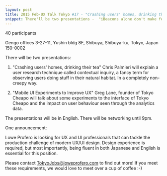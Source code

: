 ```yaml
---
layout: post
title: 2015 Feb-UX Talk Tokyo #17 - "Crashing users' homes, drinking their tea" by Chris Palmieri & "Mobile UI Experiments to Improve UX" by Greg Lane
snippet: There'll be two presentations -  "iBeacons alone don't make for great UX" by Alex Kovács & Doug -
---
```

40 participants

Gengo offices 3-27-11, Yushin bldg 8F, Shibuya, Shibuya-ku, Tokyo, Japan 150-0002

There will be two presentations:

1) "Crashing users' homes, drinking their tea"
Chris Palmieri will explain a user research technique called contextual inquiry, a fancy term for observing users doing stuff in their natural habitat. In a completely non-creepy way.

2) "Mobile UI Experiments to Improve UX"
Greg Lane, founder of Tokyo Cheapo will talk about some experiments to the interface of Tokyo Cheapo and the impact on user behaviour seen through the analytics data.

The presentations will be in English. There will be networking until 9pm.

One announcement:

Lowe Profero is looking for UX and UI professionals that can tackle the production challenge of modern UX/UI design. Design experience is required, but most importantly, being fluent in both Japanese and English is essential for this position.

Please contact TokyoJobs@loweprofero.com to find out more! If you meet these requirements, we would love to meet over a cup of coffee :-)

